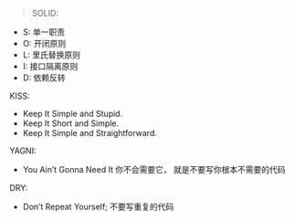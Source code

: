 > SOLID:
  * S: 单一职责
  * O: 开闭原则
  * L: 里氏替换原则
  * I: 接口隔离原则
  * D: 依赖反转

KISS: 
  * Keep It Simple and Stupid.
  * Keep It Short and Simple.
  * Keep It Simple and Straightforward.

YAGNI:
 * You Ain’t Gonna Need It 你不会需要它，
        就是不要写你根本不需要的代码

DRY:
  * Don’t Repeat Yourself; 不要写重复的代码